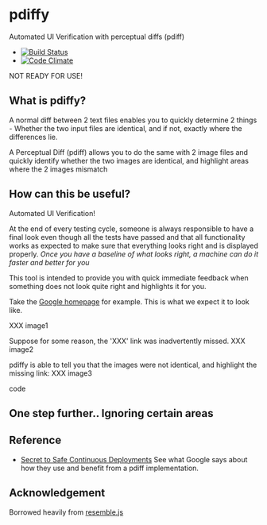 pdiffy
======

Automated UI Verification with perceptual diffs (pdiff)
  - [![Build Status](https://travis-ci.org/kennychua/pdiffy.png?branch=master)](https://travis-ci.org/kennychua/pdiffy)
  - [![Code Climate](https://codeclimate.com/github/kennychua/pdiffy.png)](https://codeclimate.com/github/kennychua/pdiffy)

NOT READY FOR USE!

What is pdiffy?
------------------
A normal diff between 2 text files enables you to quickly determine 2 things - Whether the two input files are identical, and if not, exactly where the differences lie.

A Perceptual Diff (pdiff) allows you to do the same with 2 image files and quickly identify whether the two images are identical, and highlight areas where the 2 images mismatch

How can this be useful?
------------------------
Automated UI Verification!

At the end of every testing cycle, someone is always responsible to have a final look even though all the tests have passed and that all functionality works as expected to make sure that everything looks right and is displayed properly.
_Once you have a baseline of what looks right, a machine can do it faster and better for you_

This tool is intended to provide you with quick immediate feedback when something does not look quite right and highlights it for you.


Take the [Google homepage](http://www.google.com) for example. This is what we expect it to look like.

XXX image1

Suppose for some reason, the 'XXX' link was inadvertently missed.
XXX image2

pdiffy is able to tell you that the images were not identical, and highlight the missing link:
XXX image3

code


One step further.. Ignoring certain areas
----------------------------------------


Reference
---------
- [Secret to Safe Continuous Deployments](http://www.youtube.com/watch?v=UMnZiTL0tUc) See what Google says about how they use and benefit from a pdiff implementation. 

Acknowledgement
----------------
Borrowed heavily from [resemble.js](http://huddle.github.io/Resemble.js/)

